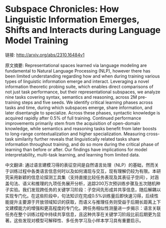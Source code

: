 # Subspace Chronicles: How Linguistic Information Emerges, Shifts and Interacts during Language Model Training

链接: http://arxiv.org/abs/2310.16484v1

原文摘要:
Representational spaces learned via language modeling are fundamental to
Natural Language Processing (NLP), however there has been limited understanding
regarding how and when during training various types of linguistic information
emerge and interact. Leveraging a novel information theoretic probing suite,
which enables direct comparisons of not just task performance, but their
representational subspaces, we analyze nine tasks covering syntax, semantics
and reasoning, across 2M pre-training steps and five seeds. We identify
critical learning phases across tasks and time, during which subspaces emerge,
share information, and later disentangle to specialize. Across these phases,
syntactic knowledge is acquired rapidly after 0.5% of full training. Continued
performance improvements primarily stem from the acquisition of open-domain
knowledge, while semantics and reasoning tasks benefit from later boosts to
long-range contextualization and higher specialization. Measuring cross-task
similarity further reveals that linguistically related tasks share information
throughout training, and do so more during the critical phase of learning than
before or after. Our findings have implications for model interpretability,
multi-task learning, and learning from limited data.

中文翻译:
通过语言建模习得的表征空间是自然语言处理（NLP）的基础，然而关于训练过程中各类语言信息何时以及如何涌现与交互，现有理解仍较为有限。本研究采用新颖的信息论探测工具集（支持直接比较任务表现及其表征子空间），对涵盖句法、语义和推理的九项任务展开分析，追踪200万次预训练步骤及五次随机种子实验。我们发现跨任务的关键学习阶段：子空间先形成并共享信息，随后解耦以实现专门化。在这些阶段中，句法知识在完成0.5%训练量后即快速习得，后续性能提升主要源于开放领域知识的获取，而语义与推理任务则受益于后期长距离上下文建模能力的增强和更高程度的专门化。跨任务相似性测量进一步揭示：语言关联任务在整个训练过程中持续共享信息，且这种共享在关键学习阶段比前后期更为显著。这些发现对模型可解释性、多任务学习及小样本学习具有重要启示。
